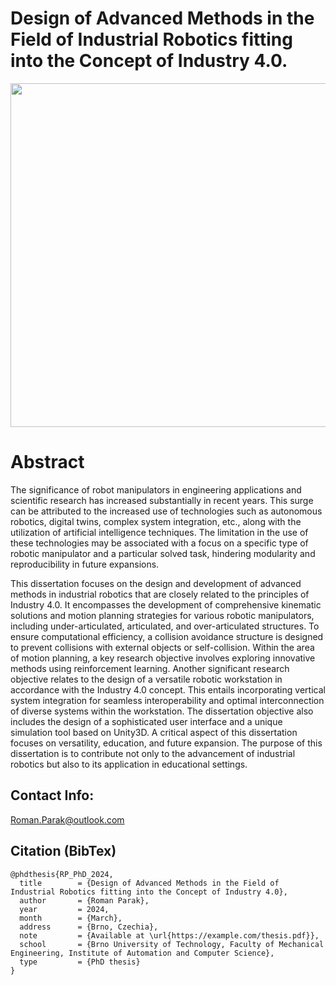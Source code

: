 # Design of Advanced Methods in the Field of Industrial Robotics fitting into the Concept of Industry 4.0.

<p align="center">
  <img src=https://github.com/rparak/PhD_Thesis/blob/main/images/image.png width="800" height="550">
</p>

# Abstract

The significance of robot manipulators in engineering applications and scientific research has increased substantially in recent years. This surge can be attributed to the increased use of technologies such as autonomous robotics, digital twins, complex system integration, etc., along with the utilization of artificial intelligence techniques. The limitation in the use of these technologies may be associated with a focus on a specific type of robotic manipulator and a particular solved task, hindering modularity and reproducibility in future expansions.

This dissertation focuses on the design and development of advanced methods in industrial robotics that are closely related to the principles of Industry 4.0. It encompasses the development of comprehensive kinematic solutions and motion planning strategies for various robotic manipulators, including under-articulated, articulated, and over-articulated structures. To ensure computational efficiency, a collision avoidance structure is designed to prevent collisions with external objects or self-collision. Within the area of motion planning, a key research objective involves exploring innovative methods using reinforcement learning. Another significant research objective relates to the design of a versatile robotic workstation in accordance with the Industry 4.0 concept. This entails incorporating vertical system integration for seamless interoperability and optimal interconnection of diverse systems within the workstation. The dissertation objective also includes the design of a sophisticated user interface and a unique simulation tool based on Unity3D. A critical aspect of this dissertation focuses on versatility, education, and future expansion. The purpose of this dissertation is to contribute not only to the advancement of industrial robotics but also to its application in educational settings.

## Contact Info:
Roman.Parak@outlook.com

## Citation (BibTex)

```
@phdthesis{RP_PhD_2024,
  title        = {Design of Advanced Methods in the Field of Industrial Robotics fitting into the Concept of Industry 4.0},
  author       = {Roman Parak},
  year         = 2024,
  month        = {March},
  address      = {Brno, Czechia},
  note         = {Available at \url{https://example.com/thesis.pdf}},
  school       = {Brno University of Technology, Faculty of Mechanical Engineering, Institute of Automation and Computer Science},
  type         = {PhD thesis}
}
```
